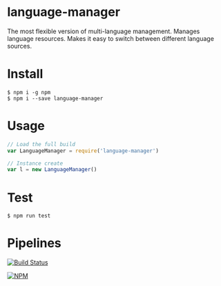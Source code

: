 # language-manager
The most flexible version of multi-language management. Manages language resources. Makes it easy to switch between different language sources.

# Install

```shell
$ npm i -g npm
$ npm i --save language-manager
```

# Usage

```js
// Load the full build
var LanguageManager = require('language-manager')

// Instance create
var l = new LanguageManager()
```

# Test

```shell
$ npm run test
```

# Pipelines
[![Build Status](https://dev.azure.com/azmisahin-github/azmisahin-software-web-component-language-manager-node/_apis/build/status/azmisahin.azmisahin-software-web-component-language-manager-node?branchName=master)](https://dev.azure.com/azmisahin-github/azmisahin-software-web-component-language-manager-node/_build/latest?definitionId=8?branchName=master)

[![NPM](https://nodei.co/npm/language-manager.png)](https://nodei.co/npm/language-manager/)
